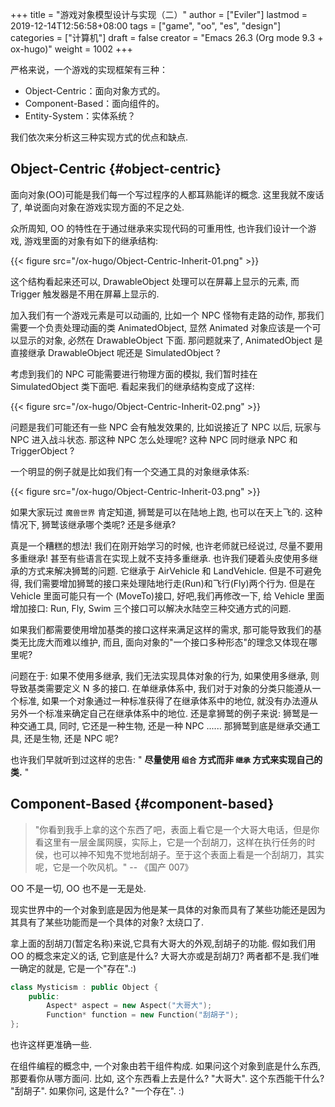 +++
title = "游戏对象模型设计与实现（二）"
author = ["Eviler"]
lastmod = 2019-12-14T12:56:58+08:00
tags = ["game", "oo", "es", "design"]
categories = ["计算机"]
draft = false
creator = "Emacs 26.3 (Org mode 9.3 + ox-hugo)"
weight = 1002
+++

严格来说，一个游戏的实现框架有三种：

-   Object-Centric：面向对象方式的。
-   Component-Based：面向组件的。
-   Entity-System：实体系统？

我们依次来分析这三种实现方式的优点和缺点.

<!--more-->


## Object-Centric {#object-centric}

面向对象(OO)可能是我们每一个写过程序的人都耳熟能详的概念. 这里我就不废话了, 单说面向对象在游戏实现方面的不足之处.

众所周知, OO 的特性在于通过继承来实现代码的可重用性, 也许我们设计一个游戏, 游戏里面的对象有如下的继承结构:

{{< figure src="/ox-hugo/Object-Centric-Inherit-01.png" >}}

这个结构看起来还可以, DrawableObject 处理可以在屏幕上显示的元素, 而 Trigger 触发器是不用在屏幕上显示的.

加入我们有一个游戏元素是可以动画的, 比如一个 NPC 怪物有走路的动作, 那我们需要一个负责处理动画的类 AnimatedObject, 显然 Animated 对象应该是一个可以显示的对象,
必然在 DrawableObject 下面. 那问题就来了, AnimatedObject 是直接继承
DrawableObject 呢还是 SimulatedObject ?

考虑到我们的 NPC 可能需要进行物理方面的模拟, 我们暂时挂在 SimulatedObject 类下面吧. 看起来我们的继承结构变成了这样:

{{< figure src="/ox-hugo/Object-Centric-Inherit-02.png" >}}

问题是我们可能还有一些 NPC 会有触发效果的, 比如说接近了 NPC 以后, 玩家与 NPC 进入战斗状态. 那这种 NPC 怎么处理呢? 这种 NPC 同时继承 NPC 和 TriggerObject ?

一个明显的例子就是比如我们有一个交通工具的对象继承体系:

{{< figure src="/ox-hugo/Object-Centric-Inherit-03.png" >}}

如果大家玩过 `魔兽世界` 肯定知道, 狮鹫是可以在陆地上跑, 也可以在天上飞的. 这种情况下, 狮鹫该继承哪个类呢? 还是多继承?

真是一个糟糕的想法! 我们在刚开始学习的时候, 也许老师就已经说过, 尽量不要用多重继承! 甚至有些语言在实现上就不支持多重继承. 也许我们硬着头皮使用多继承的方式来解决狮鹫的问题. 它继承于 AirVehicle 和 LandVehicle. 但是不可避免得, 我们需要增加狮鹫的接口来处理陆地行走(Run)和飞行(Fly)两个行为. 但是在 Vehicle 里面可能只有一个
(MoveTo)接口, 好吧,我们再修改一下, 给 Vehicle 里面增加接口: Run, Fly, Swim 三个接口可以解决水陆空三种交通方式的问题.

如果我们都需要使用增加基类的接口这样来满足这样的需求, 那可能导致我们的基类无比庞大而难以维护, 而且, 面向对象的"一个接口多种形态"的理念又体现在哪里呢?

问题在于: 如果不使用多继承, 我们无法实现具体对象的行为, 如果使用多继承, 则导致基类需要定义 N 多的接口. 在单继承体系中, 我们对于对象的分类只能遵从一个标准, 如果一个对象通过一种标准获得了在继承体系中的地位, 就没有办法遵从另外一个标准来确定自己在继承体系中的地位. 还是拿狮鹫的例子来说: 狮鹫是一种交通工具, 同时, 它还是一种生物, 还是一种 NPC ...... 那狮鹫到底是继承交通工具, 还是生物, 还是 NPC 呢?

也许我们早就听到过这样的忠告: " **尽量使用 `组合` 方式而非 `继承` 方式来实现自己的类.** "


## Component-Based {#component-based}

> "你看到我手上拿的这个东西了吧，表面上看它是一个大哥大电话，但是你看这里有一层金属网膜，实际上，它是一个刮胡刀，这样在执行任务的时侯，也可以神不知鬼不觉地刮胡子。至于这个表面上看是一个刮胡刀，其实呢，它是一个吹风机。" -- 《国产 007》

OO 不是一切, OO 也不是一无是处.

现实世界中的一个对象到底是因为他是某一具体的对象而具有了某些功能还是因为其具有了某些功能而是一个具体的对象? 太绕口了.

拿上面的刮胡刀(暂定名称)来说,它具有大哥大的外观,刮胡子的功能. 假如我们用 OO 的概念来定义的话, 它到底是什么? 大哥大亦或是刮胡刀? 两者都不是.我们唯一确定的就是,
它是一个"存在".:)

```c++
class Mysticism : public Object {
    public:
        Aspect* aspect = new Aspect("大哥大");
        Function* function = new Function("刮胡子");
};
```

也许这样更准确一些.

在组件编程的概念中, 一个对象由若干组件构成. 如果问这个对象到底是什么东西, 那要看你从哪方面问. 比如, 这个东西看上去是什么? "大哥大". 这个东西能干什么? "刮胡子".
如果你问, 这是什么? "一个存在". :)
